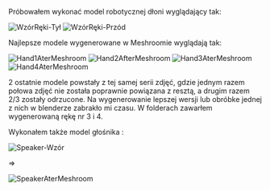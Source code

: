 Próbowałem wykonać model robotycznej dłoni wyglądający tak:


![WzórRęki-Tył](https://user-images.githubusercontent.com/46341978/142470828-0cd94395-79ab-4e9e-a709-f569ffb2ef9c.jpg)
![WzórRęki-Przód](https://user-images.githubusercontent.com/46341978/142470835-36d3d7f1-e7f7-4131-b0bc-c6a0d9470579.jpg)

Najlepsze modele wygenerowane w Meshroomie wyglądają tak:



![Hand1AterMeshroom](https://user-images.githubusercontent.com/46341978/142470220-982509d3-987d-40d2-8a31-2bc288be4460.png)
![Hand2AfterMeshroom](https://user-images.githubusercontent.com/46341978/142470223-bd068b16-7ead-4d76-bcb1-f9d2c2b730a9.png)
![Hand3AterMeshroom](https://user-images.githubusercontent.com/46341978/142470230-7a8edd94-6bad-4c72-a26d-a20f64f16e87.png)
![Hand4AterMeshroom](https://user-images.githubusercontent.com/46341978/142470214-ad0f9079-d913-445b-a8cb-76559c5f4c6b.png)

2 ostatnie modele powstały z tej samej serii zdjęć, gdzie jednym razem połowa zdjęć nie została poprawnie powiązana z resztą, a drugim razem 2/3 zostały odrzucone.
Na wygenerowanie lepszej wersji lub obróbke jednej z nich w blenderze zabrakło mi czasu. W folderach zawarłem wygenerowaną rękę nr 3 i 4.

Wykonałem także model głośnika :

![Speaker-Wzór](https://user-images.githubusercontent.com/46341978/142491309-8a23a187-792c-473e-99fd-531b8e6e4a50.jpg)

=> 

![SpeakerAterMeshroom](https://user-images.githubusercontent.com/46341978/142491401-6f497ace-90e7-46b7-97f3-2ff259360ad1.png)

